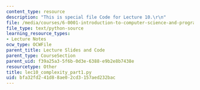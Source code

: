 ```yaml
---
content_type: resource
description: "This is special file Code for Lecture 10.\r\n"
file: /media/courses/6-0001-introduction-to-computer-science-and-programming-in-python-fall-2016/bfa32fd241d88ae02cd3157aed232bac_lec10_complexity_part1.py
file_type: text/python-source
learning_resource_types:
- Lecture Notes
ocw_type: OCWFile
parent_title: Lecture Slides and Code
parent_type: CourseSection
parent_uid: f39a25a3-5f6b-0d3e-6388-e9b2e8b7438e
resourcetype: Other
title: lec10_complexity_part1.py
uid: bfa32fd2-41d8-8ae0-2cd3-157aed232bac
---
```

